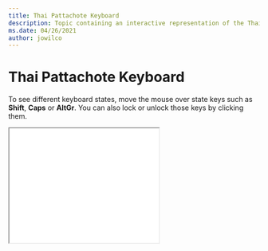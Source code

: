 ```yaml
--- 
title: Thai Pattachote Keyboard 
description: Topic containing an interactive representation of the Thai Pattachote Keyboard 
ms.date: 04/26/2021 
author: jowilco 
--- 
```

 
# Thai Pattachote Keyboard 
 
To see different keyboard states, move the mouse over state keys such as **Shift**, **Caps** or **AltGr**. You can also lock or unlock those keys by clicking them. 
 
<iframe src="kbdth1.html" height="230"></iframe> 
